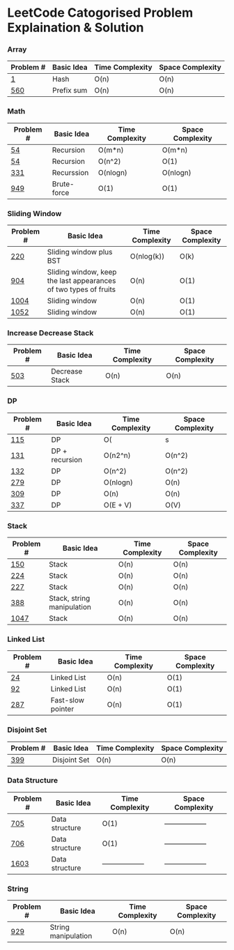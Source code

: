 # LeetCode Catogorised Problem Explaination & Solution

### Array
| Problem # | Basic Idea | Time Complexity | Space Complexity |
|-|-|-|-|
| [1](https://leetcode.com/problems/two-sum/) | Hash | O(n) | O(n) |
| [560](https://leetcode.com/problems/subarray-sum-equals-k/) | Prefix sum | O(n) | O(n) |

### Math
| Problem # | Basic Idea | Time Complexity | Space Complexity |
|-|-|-|-|
| [54](https://leetcode.com/problems/spiral-matrix/) | Recursion | O(m*n) | O(m*n) |
| [54](https://leetcode.com/problems/spiral-matrix-ii/) | Recursion | O(n^2) | O(1) |
| [331](https://leetcode.com/problems/verify-preorder-serialization-of-a-binary-tree/) | Recurssion | O(nlogn) | O(nlogn) |
| [949](https://leetcode.com/problems/largest-time-for-given-digits/) | Brute-force | O(1) | O(1) |

### Sliding Window
| Problem # | Basic Idea | Time Complexity | Space Complexity |
|-|-|-|-|
| [220](https://leetcode.com/problems/contains-duplicate-iii/) | Sliding window plus BST | O(nlog(k)) | O(k) |
| [904](https://leetcode.com/problems/fruit-into-baskets/) | Sliding window, keep the last appearances of two types of fruits | O(n) | O(1) |
| [1004](https://leetcode.com/problems/max-consecutive-ones-iii/) | Sliding window | O(n) | O(1) |
| [1052](https://leetcode.com/problems/grumpy-bookstore-owner/) | Sliding window | O(n) | O(1) |

### Increase Decrease Stack
| Problem # | Basic Idea | Time Complexity | Space Complexity |
|-|-|-|-|
| [503](https://leetcode.com/problems/next-greater-element-ii/) | Decrease Stack | O(n) | O(n) |

### DP
| Problem # | Basic Idea | Time Complexity | Space Complexity |
|-|-|-|-|
| [115](https://leetcode.com/problems/distinct-subsequences/) | DP | O(|s| * |t|) | O(|s| * |t|) |
| [131](https://leetcode.com/problems/palindrome-partitioning/) | DP + recursion | O(n2^n) | O(n^2) |
| [132](https://leetcode.com/problems/palindrome-partitioning-ii/) | DP | O(n^2) | O(n^2) |
| [279](https://leetcode.com/problems/perfect-squares/) | DP | O(nlogn) | O(n) |
| [309](https://leetcode.com/problems/best-time-to-buy-and-sell-stock-with-cooldown/) | DP | O(n) | O(n) |
| [337](https://leetcode.com/problems/house-robber-iii/) | DP | O(E + V) | O(V) |

### Stack
| Problem # | Basic Idea | Time Complexity | Space Complexity |
|-|-|-|-|
| [150](https://leetcode.com/problems/evaluate-reverse-polish-notation/) | Stack | O(n) | O(n) |
| [224](https://leetcode.com/problems/basic-calculator/) | Stack | O(n) | O(n) |
| [227](https://leetcode.com/problems/basic-calculator-ii/) | Stack | O(n) | O(n) |
| [388](https://leetcode.com/problems/longest-absolute-file-path/) | Stack, string manipulation | O(n) | O(n) |
| [1047](https://leetcode.com/problems/remove-all-adjacent-duplicates-in-string/) | Stack | O(n) | O(n) |

### Linked List
| Problem # | Basic Idea | Time Complexity | Space Complexity |
|-|-|-|-|
| [24](https://leetcode.com/problems/swap-nodes-in-pairs/) | Linked List | O(n) | O(1) |
| [92](https://leetcode.com/problems/reverse-linked-list-ii/) | Linked List | O(n) | O(1) |
| [287](https://leetcode.com/problems/find-the-duplicate-number/) | Fast-slow pointer | O(n) | O(1) |

### Disjoint Set
| Problem # | Basic Idea | Time Complexity | Space Complexity |
|-|-|-|-|
| [399](https://leetcode.com/problems/evaluate-division/) | Disjoint Set | O(n) | O(n) |

### Data Structure
| Problem # | Basic Idea | Time Complexity | Space Complexity |
|-|-|-|-|
| [705](https://leetcode.com/problems/design-hashset/) | Data structure | O(1) | —————— |
| [706](https://leetcode.com/problems/design-hashmap/) | Data structure | O(1) | —————— |
| [1603](https://leetcode.com/problems/design-parking-system/) | Data structure | —————— | —————— |

### String
| Problem # | Basic Idea | Time Complexity | Space Complexity |
|-|-|-|-|
| [929](https://leetcode.com/problems/unique-email-addresses/) | String manipulation | O(n) | O(n) |